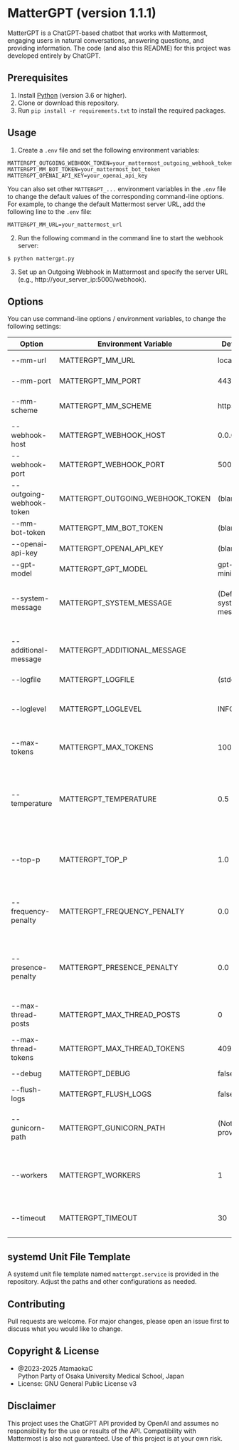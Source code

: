 # MatterGPT (version 1.1.1)

MatterGPT is a ChatGPT-based chatbot that works with Mattermost, engaging users in natural conversations, answering questions, and providing information.
The code (and also this README) for this project was developed entirely by ChatGPT.

## Prerequisites

1. Install [Python](https://www.python.org/downloads/) (version 3.6 or higher).
2. Clone or download this repository.
3. Run `pip install -r requirements.txt` to install the required packages.

## Usage

1. Create a `.env` file and set the following environment variables:

```
MATTERGPT_OUTGOING_WEBHOOK_TOKEN=your_mattermost_outgoing_webhook_token
MATTERGPT_MM_BOT_TOKEN=your_mattermost_bot_token
MATTERGPT_OPENAI_API_KEY=your_openai_api_key
```

You can also set other `MATTERGPT_...` environment variables in the `.env` file to change the default values of the corresponding command-line options. 
For example, to change the default Mattermost server URL, add the following line to the `.env` file:

```
MATTERGPT_MM_URL=your_mattermost_url
```

2. Run the following command in the command line to start the webhook server:

```
$ python mattergpt.py
```

3. Set up an Outgoing Webhook in Mattermost and specify the server URL (e.g., http://your_server_ip:5000/webhook).

## Options

You can use command-line options / environment variables, to change the following settings:

| Option                 | Environment Variable         | Default                 | Description                                                                                                          |
|------------------------|------------------------------|-------------------------|----------------------------------------------------------------------------------------------------------------------|
| --mm-url               | MATTERGPT_MM_URL             | localhost               | Mattermost server URL                                                                                                |
| --mm-port              | MATTERGPT_MM_PORT            | 443                     | Mattermost server port                                                                                               |
| --mm-scheme            | MATTERGPT_MM_SCHEME          | https                  | Mattermost server scheme (http or https)                                                                             |
| --webhook-host         | MATTERGPT_WEBHOOK_HOST       | 0.0.0.0                 | Webhook listening host                                                                                               |
| --webhook-port         | MATTERGPT_WEBHOOK_PORT       | 5000                    | Webhook listening port                                                                                               |
| --outgoing-webhook-token | MATTERGPT_OUTGOING_WEBHOOK_TOKEN | (blank)           | Mattermost outgoing-webhook Token                                                                                                  |
| --mm-bot-token         | MATTERGPT_MM_BOT_TOKEN       | (blank)                 | Mattermost Bot-Token                                                                                                  |
| --openai-api-key       | MATTERGPT_OPENAI_API_KEY     | (blank)                 | OpenAI API Key                                                                             |
| --gpt-model            | MATTERGPT_GPT_MODEL          | gpt-4o-mini             | OpenAI ChatGPT model                                                                                                 |
| --system-message       | MATTERGPT_SYSTEM_MESSAGE     | (Default system message)| The system message to include at the beginning of the conversation                                                   |
| --additional-message   | MATTERGPT_ADDITIONAL_MESSAGE |                         | An additional message to include at the beginning of the conversation                                                 |
| --logfile              | MATTERGPT_LOGFILE            | (stdout)                | Path to log file                                                                                                     |
| --loglevel             | MATTERGPT_LOGLEVEL           | INFO                    | Logging level (DEBUG, INFO, WARNING, ERROR, CRITICAL)                                                                |
| --max-tokens           | MATTERGPT_MAX_TOKENS         | 1000                    | Maximum tokens for the generated text                                                                                |
| --temperature          | MATTERGPT_TEMPERATURE        | 0.5                     | Temperature for the generated text (higher values make the output more diverse, lower values make it more conservative) |
| --top-p                | MATTERGPT_TOP_P              | 1.0                     | The value of top_p for the generated text (float between 0 and 1)                                                     |
| --frequency-penalty    | MATTERGPT_FREQUENCY_PENALTY  | 0.0                     | The value of frequency_penalty for the generated text (float between -2 and 2)                                        |
| --presence-penalty     | MATTERGPT_PRESENCE_PENALTY   | 0.0                     | The value of presence_penalty for the generated text (float between -2 and 2)                                         |
| --max-thread-posts     | MATTERGPT_MAX_THREAD_POSTS   | 0                       | Maximum number of posts to fetch in a thread (0 means unlimited)                                                      |
| --max-thread-tokens    | MATTERGPT_MAX_THREAD_TOKENS  | 4096                    | Maximum tokens to include from the thread history                                                                    |
| --debug                | MATTERGPT_DEBUG              | false                   | Enable debug mode                                                                                                    |
| --flush-logs           | MATTERGPT_FLUSH_LOGS         | false                   | Enable immediate flushing of logs                                                                                    |
| --gunicorn-path        | MATTERGPT_GUNICORN_PATH      | (Not provided)          | Path to Gunicorn executable (if not provided, Flask built-in server will be used)                                    |
| --workers              | MATTERGPT_WORKERS            | 1                       | Number of Gunicorn worker processes (only applicable if using Gunicorn)                                               |
| --timeout              | MATTERGPT_TIMEOUT            | 30                      | Gunicorn timeout value in seconds (only applicable if using Gunicorn)                                                 |

## systemd Unit File Template

A systemd unit file template named `mattergpt.service` is provided in the repository.
Adjust the paths and other configurations as needed.

## Contributing

Pull requests are welcome. For major changes, please open an issue first to discuss what you would like to change.

## Copyright & License

- @2023-2025 AtamaokaC  
  Python Party of Osaka University Medical School, Japan
- License: GNU General Public License v3

## Disclaimer

This project uses the ChatGPT API provided by OpenAI and assumes no responsibility for the use or results of the API.
Compatibility with Mattermost is also not guaranteed. Use of this project is at your own risk.
